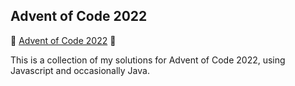 ## Advent of Code 2022

🔗 [Advent of Code 2022](https://adventofcode.com/2022) 🔗

This is a collection of my solutions for Advent of Code 2022, using Javascript and occasionally Java.